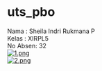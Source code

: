 # uts_pbo
Nama : Sheila Indri Rukmana P <br>
Kelas : XIRPL5 <br>
No Absen: 32 <br>
[![1.png](https://s23.postimg.org/kcdcnbx97/image.png)](https://postimg.org/image/pb0v1v11z/) <br>
[![2.png](https://s22.postimg.org/499vbeh1t/image.png)](https://postimg.org/image/jhzsp6aq5/)
